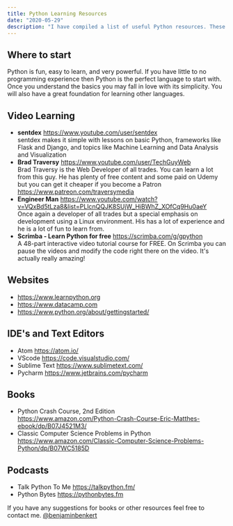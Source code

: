 ```yaml
---
title: Python Learning Resources
date: "2020-05-29"
description: "I have compiled a list of useful Python resources. These resources have been invaluable to me. <br/><a href='/Python%20/'>[Read More...]</a>"
---
```


## Where to start

Python is fun, easy to learn, and very powerful.  If you have little to no programming experience then Python is the perfect language to start with.  Once you understand the basics you may fall in love with its simplicity.  You will also have a great foundation for learning other languages. 

## Video Learning
- <strong>sentdex</strong> https://www.youtube.com/user/sentdex <br/> sentdex makes it simple with lessons on basic Python, frameworks like Flask and Django, and topics like Machine Learning and Data Analysis and Visualization
- <strong>Brad Traversy</strong> https://www.youtube.com/user/TechGuyWeb<br/>Brad Traversy is the Web Developer of all trades.  You can learn a lot from this guy.  He has plenty of free content and some paid on Udemy but you can get it cheaper if you become a Patron https://www.patreon.com/traversymedia
- <strong>Engineer Man</strong> https://www.youtube.com/watch?v=VQxBd5tLza8&list=PLlcnQQJK8SUjW_HiBWhZ_XOfCq9Hu0aeY<br> Once again a developer of all trades but a special emphasis on development using a Linux environment. His has a lot of experience and he is a lot of fun to learn from.
- <strong>Scrimba - Learn Python for free</strong> https://scrimba.com/g/gpython<br> A 48-part interactive video tutorial course for FREE. On Scrimba you can pause the videos and modify the code right there on the video. It's actually really amazing!

## Websites
- https://www.learnpython.org
- https://www.datacamp.com
- https://www.python.org/about/gettingstarted/

## IDE's and Text Editors
- Atom https://atom.io/
- VScode https://code.visualstudio.com/
- Sublime Text https://www.sublimetext.com/
- Pycharm https://www.jetbrains.com/pycharm

## Books
- Python Crash Course, 2nd Edition <br/>https://www.amazon.com/Python-Crash-Course-Eric-Matthes-ebook/dp/B07J4521M3/
- Classic Computer Science Problems in Python<br/>
https://www.amazon.com/Classic-Computer-Science-Problems-Python/dp/B07WC5185D

## Podcasts
- Talk Python To Me https://talkpython.fm/
- Python Bytes https://pythonbytes.fm

If you have any suggestions for books or other resources feel free to contact me. <a href='https://twitter.com/benjaminbenkert'>@benjaminbenkert</a> 
